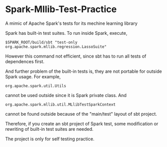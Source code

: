 # Spark-Mllib-Test-Practice
A mimic of Apache Spark's tests for its mechine learning library

Spark has built-in test suites. To run inside Spark, execute,

    $SPARK_ROOT/build/sbt "test-only org.apache.spark.mllib.regression.LassoSuite"
    
However this command not efficient, since sbt has to run all tests of dependences first. 

And further problem of the built-in tests is, they are not portable for outside Spark usage. For example,

    org.apache.spark.util.Utils
    
cannot be used outside since it is Spark private class. And

    org.apache.spark.mllib.util.MLlibTestSparkContext
    
cannot be found outside because of the "main/test" layout of sbt project. 

Therefore, if you create an sbt project of Spark test, some modification or rewriting of built-in test suites are needed.

The project is only for self testing practice.


  
    

